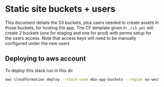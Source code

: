 # Static site buckets + users
This document details the S3 buckets, plus users needed to create assets in those buckets, for hosting the app. The CF template given in `./s3.yml` will create 2 buckets (one for staging and one for prod) with perms setup for the users access. Note that access keys will need to be manually configured under the new users

## Deploying to aws account
To deploy this stack run in this dir
```bash
aws cloudformation deploy --stack-name mbo-app-buckets --region eu-west-2 --profile [your local AWS profile name] --capabilities CAPABILITY_NAMED_IAM --template-file s3.yml
```

